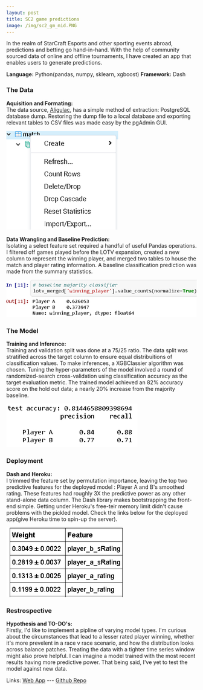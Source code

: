 ```yaml
---
layout: post
title: SC2 game predictions
image: /img/sc2_gm_mid.PNG
---
```

  In the realm of StarCraft Esports and other sporting events abroad, predictions and betting go hand-in-hand.  With the help of community
sourced data of online and offline tournaments, I have created an app that enables users to generate predictions.

**Language:** Python(pandas, numpy, sklearn, xgboost)
**Framework:** Dash

### The Data
 **Aquisition and Formating:**<br/>
  The data source, [Aligulac](http://aligulac.com/), has a simple method of extraction: PostgreSQL database dump. Restoring the dump file to a local database and exporting relevant tables to CSV files was made easy by the pgAdmin GUI.

![](/img/psql_export.PNG)

  **Data Wrangling and Baseline Prediction:**<br/>
  Isolating a select feature set required a handful of useful Pandas operations. I filtered off games played before the LOTV expansion, created  a new column to represent the winning player, and merged two tables to house the match and player rating information. A baseline classification prediction was made from the summary statistics.

![](/img/sc2_baseline_predict.PNG)

### The Model
**Training and Inference:**<br/>
 Training and validation split was done at a 75/25 ratio. The data split was stratified across the target column to ensure equal distribuitions of classification values. To make inferences, a XGBClassier algorithm was chosen. Tuning the hyper-parameters of the model involved a round of randomized-search cross-validation using classification accuracy as the target evaluation metric. The trained model achieved an 82% accuracy score on the hold out data; a nearly 20% increase from the majority baseline.
 
 ![](/img/sc2_model_accuracy.PNG)
 
### Deployment
 **Dash and Heroku:**<br/>
  I trimmed the feature set by permutation importance, leaving the top two predictive features for the deployed model : Player A and B's smoothed rating. These features had roughly 3X the predictive power as any other stand-alone data column. The Dash library makes bootstrapping the front-end simple. Getting under Heroku's free-teir memory limit didn't cause problems with the pickled model. Check the links below for the deployed app(give Heroku time to spin-up the server).
  
 ![](/img/sc2_feature_importance.PNG)
  
### Restrospective
 **Hypothesis and TO-DO's:**<br/>
  Firstly, I'd like to implement a pipline of varying model types. I'm curious about the circumstances that lead to a lesser rated player winning, whether it's more prevelent in a race v race scenario, and how the distribution looks across balance patches. Treating the data with a tighter time series window might also prove helpful. I can imagine a model trained with the most recent results having more predictive power. That being said, I've yet to test the model against new data.

  
Links: [Web App](https://sc2predict.herokuapp.com/) ---  [Github Repo](https://github.com/mjh09/aligulac_project)
